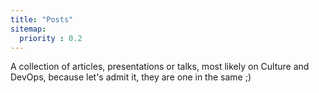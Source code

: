 ```yaml
---
title: "Posts"
sitemap:
  priority : 0.2
---
```

A collection of articles, presentations or talks, most likely on Culture and DevOps, because let's admit it, they are one in the same ;)
